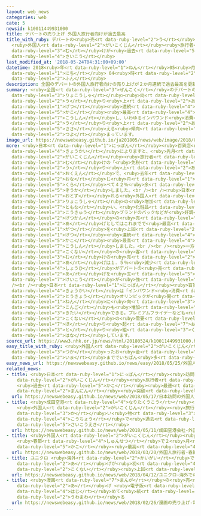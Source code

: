 ```yaml
---
layout: web_news
categories: web
cate: 5
newsid: k10011449931000
title: デパートの売り上げ 外国人旅行者向けが過去最高
title_with_ruby: デパートの<ruby>売<rt data-ruby-level="2">う</rt></ruby>り<ruby>上<rt data-ruby-level="2">あ</rt></ruby>げ
  <ruby>外国人<rt data-ruby-level="2">がいこくじん</rt></ruby><ruby>旅行者<rt data-ruby-level="3">りょこうしゃ</rt></ruby><ruby>向<rt
  data-ruby-level="3">む</rt></ruby>けが<ruby>過去<rt data-ruby-level="5">かこ</rt></ruby><ruby>最高<rt
  data-ruby-level="4">さいこう</rt></ruby>
last_modified_at: '2018-05-24T04:31:00+09:00'
datetime: 2018<ruby>年<rt data-ruby-level="1">ねん</rt></ruby>05<ruby>月<rt data-ruby-level="1">がつ</rt></ruby>24<ruby>日<rt
  data-ruby-level="1">にち</rt></ruby> 04<ruby>時<rt data-ruby-level="2">じ</rt></ruby>31<ruby>分<rt
  data-ruby-level="2">ふん</rt></ruby>
description: 全国のデパートの外国人旅行者向けの売り上げが２か月連続で過去最高を更新し、いわゆるインバウンド消費が売り上げを支える傾向が強まっています。
summary: <ruby>全国<rt data-ruby-level="3">ぜんこく</rt></ruby>のデパートの<ruby>外国人<rt data-ruby-level="2">がいこくじん</rt></ruby><ruby>旅行者<rt
  data-ruby-level="3">りょこうしゃ</rt></ruby><ruby>向<rt data-ruby-level="3">む</rt></ruby>けの<ruby>売<rt
  data-ruby-level="2">う</rt></ruby>り<ruby>上<rt data-ruby-level="2">あ</rt></ruby>げが２か<ruby>月<rt
  data-ruby-level="1">げつ</rt></ruby><ruby>連続<rt data-ruby-level="4">れんぞく</rt></ruby>で<ruby>過去<rt
  data-ruby-level="5">かこ</rt></ruby><ruby>最高<rt data-ruby-level="4">さいこう</rt></ruby>を<ruby>更新<rt
  data-ruby-level="7">こうしん</rt></ruby>し、いわゆるインバウンド<ruby>消費<rt data-ruby-level="4">しょうひ</rt></ruby>が<ruby>売<rt
  data-ruby-level="2">う</rt></ruby>り<ruby>上<rt data-ruby-level="2">あ</rt></ruby>げを<ruby>支<rt
  data-ruby-level="5">ささ</rt></ruby>える<ruby>傾向<rt data-ruby-level="7">けいこう</rt></ruby>が<ruby>強<rt
  data-ruby-level="2">つよ</rt></ruby>まっています。
image_url: https://newswebeasy.github.io/ja201805/news/web/image/2018/05/24/K10011449931_1805232227_1805240431_01_02.jpg
more: <ruby>日本<rt data-ruby-level="1">にっぽん</rt></ruby><ruby>百貨店<rt data-ruby-level="4">ひゃっかてん</rt></ruby><ruby>協会<rt
  data-ruby-level="4">きょうかい</rt></ruby>によりますと、<ruby>先月<rt data-ruby-level="1">せんげつ</rt></ruby>の<ruby>外国人<rt
  data-ruby-level="2">がいこくじん</rt></ruby><ruby>旅行者<rt data-ruby-level="3">りょこうしゃ</rt></ruby><ruby>向<rt
  data-ruby-level="3">む</rt></ruby>けの「<ruby>免税<rt data-ruby-level="7">めんぜい</rt></ruby><ruby>売<rt
  data-ruby-level="2">う</rt></ruby>り<ruby>上<rt data-ruby-level="2">あ</rt></ruby>げ」はおよそ３１６<ruby>億円<rt
  data-ruby-level="4">おくえん</rt></ruby>で、<ruby>去年<rt data-ruby-level="3">きょねん</rt></ruby>の<ruby>同<rt
  data-ruby-level="2">おな</rt></ruby>じ<ruby>月<rt data-ruby-level="1">つき</rt></ruby>と<ruby>比<rt
  data-ruby-level="5">くら</rt></ruby>べて４２％<ruby>余<rt data-ruby-level="5">あま</rt></ruby>り<ruby>増加<rt
  data-ruby-level="5">ぞうか</rt></ruby>しました。<br /><br /><ruby>日本<rt data-ruby-level="1">にっぽん</rt></ruby>を<ruby>訪<rt
  data-ruby-level="7">おとず</rt></ruby>れる<ruby>外国人<rt data-ruby-level="2">がいこくじん</rt></ruby><ruby>旅行者<rt
  data-ruby-level="3">りょこうしゃ</rt></ruby>の<ruby>増加<rt data-ruby-level="5">ぞうか</rt></ruby>に<ruby>伴<rt
  data-ruby-level="7">ともな</rt></ruby>い、<ruby>化粧品<rt data-ruby-level="7">けしょうひん</rt></ruby>や<ruby>高級<rt
  data-ruby-level="3">こうきゅう</rt></ruby>ブランドのバックなどが<ruby>好調<rt data-ruby-level="4">こうちょう</rt></ruby>だったためで、１か<ruby>月間<rt
  data-ruby-level="2">げつかん</rt></ruby>の<ruby>売<rt data-ruby-level="2">う</rt></ruby>り<ruby>上<rt
  data-ruby-level="2">あ</rt></ruby>げとしてはこれまでで<ruby>最高<rt data-ruby-level="4">さいこう</rt></ruby>だったことし３<ruby>月<rt
  data-ruby-level="1">がつ</rt></ruby>を<ruby>上回<rt data-ruby-level="2">うわまわ</rt></ruby>り、２か<ruby>月<rt
  data-ruby-level="1">げつ</rt></ruby><ruby>連続<rt data-ruby-level="4">れんぞく</rt></ruby>で<ruby>過去<rt
  data-ruby-level="5">かこ</rt></ruby><ruby>最高<rt data-ruby-level="4">さいこう</rt></ruby>を<ruby>更新<rt
  data-ruby-level="7">こうしん</rt></ruby>しました。<br /><br /><ruby>一方<rt data-ruby-level="2">いっぽう</rt></ruby>、<ruby>国内<rt
  data-ruby-level="2">こくない</rt></ruby>の<ruby>客<rt data-ruby-level="3">きゃく</rt></ruby><ruby>向<rt
  data-ruby-level="3">む</rt></ruby>けの<ruby>売<rt data-ruby-level="2">う</rt></ruby>り<ruby>上<rt
  data-ruby-level="2">あ</rt></ruby>げは１．５％<ruby>減少<rt data-ruby-level="5">げんしょう</rt></ruby>し、いわゆるインバウンド<ruby>消費<rt
  data-ruby-level="4">しょうひ</rt></ruby>がデパートの<ruby>売<rt data-ruby-level="2">う</rt></ruby>り<ruby>上<rt
  data-ruby-level="2">あ</rt></ruby>げを<ruby>支<rt data-ruby-level="5">ささ</rt></ruby>える<ruby>傾向<rt
  data-ruby-level="7">けいこう</rt></ruby>が<ruby>強<rt data-ruby-level="2">つよ</rt></ruby>まっています。<br
  /><br /><ruby>日本<rt data-ruby-level="1">にっぽん</rt></ruby><ruby>百貨店<rt data-ruby-level="4">ひゃっかてん</rt></ruby><ruby>協会<rt
  data-ruby-level="4">きょうかい</rt></ruby>は「インバウンド<ruby>消費<rt data-ruby-level="4">しょうひ</rt></ruby>は、<ruby>東京<rt
  data-ruby-level="2">とうきょう</rt></ruby>オリンピックが<ruby>開<rt data-ruby-level="3">ひら</rt></ruby>かれる２０２０<ruby>年<rt
  data-ruby-level="1">ねん</rt></ruby>に<ruby>向<rt data-ruby-level="3">む</rt></ruby>けて<ruby>今後<rt
  data-ruby-level="2">こんご</rt></ruby>も<ruby>増加<rt data-ruby-level="5">ぞうか</rt></ruby>が<ruby>期待<rt
  data-ruby-level="3">きたい</rt></ruby>できる。プレミアムフライデーなども<ruby>活用<rt data-ruby-level="2">かつよう</rt></ruby>して、<ruby>国内<rt
  data-ruby-level="2">こくない</rt></ruby>の<ruby>需要<rt data-ruby-level="7">じゅよう</rt></ruby>の<ruby>掘<rt
  data-ruby-level="7">ほ</rt></ruby>り<ruby>起<rt data-ruby-level="7">お</rt></ruby>こしにも<ruby>取<rt
  data-ruby-level="3">と</rt></ruby>り<ruby>組<rt data-ruby-level="3">く</rt></ruby>んでいきたい」と<ruby>話<rt
  data-ruby-level="2">はな</rt></ruby>しています。
source_url: https://www3.nhk.or.jp/news/html/20180524/k10011449931000.html
easy_title_with_ruby: <ruby>外国人<rt data-ruby-level="2">がいこくじん</rt></ruby>がデパートで<ruby>使<rt
  data-ruby-level="3">つか</rt></ruby>ったお<ruby>金<rt data-ruby-level="1">かね</rt></ruby>が<ruby>今<rt
  data-ruby-level="2">いま</rt></ruby>まででいちばん<ruby>多<rt data-ruby-level="2">おお</rt></ruby>くなる
easy_news_url: https://newswebeasy.github.io/news/easy/2018/05/25/外国人がデパートで使ったお金が今まででいちばん多くなる
related_news:
- title: <ruby>日本<rt data-ruby-level="1">にっぽん</rt></ruby><ruby>訪問<rt data-ruby-level="6">ほうもん</rt></ruby>の<ruby>外国人<rt
    data-ruby-level="2">がいこくじん</rt></ruby><ruby>旅行者<rt data-ruby-level="3">りょこうしゃ</rt></ruby>
    <ruby>過去<rt data-ruby-level="5">かこ</rt></ruby><ruby>最速<rt data-ruby-level="4">さいそく</rt></ruby>で1000<ruby>万人<rt
    data-ruby-level="2">まんにん</rt></ruby><ruby>突破<rt data-ruby-level="7">とっぱ</rt></ruby>
  url: https://newswebeasy.github.io/news/web/2018/05/17/日本訪問の外国人旅行者-過去最速で1000万人突破
- title: <ruby>成田空港<rt data-ruby-level="4">なりたくうこう</rt></ruby><ruby>会社<rt data-ruby-level="2">がいしゃ</rt></ruby>
    <ruby>外国人<rt data-ruby-level="2">がいこくじん</rt></ruby><ruby>旅行者<rt data-ruby-level="3">りょこうしゃ</rt></ruby>の<ruby>買<rt
    data-ruby-level="3">か</rt></ruby>い<ruby>物<rt data-ruby-level="3">もの</rt></ruby><ruby>好調<rt
    data-ruby-level="4">こうちょう</rt></ruby>で<ruby>過去<rt data-ruby-level="5">かこ</rt></ruby><ruby>最高益<rt
    data-ruby-level="5">さいこうえき</rt></ruby>
  url: https://newswebeasy.github.io/news/web/2018/05/11/成田空港会社-外国人旅行者の買い物好調で過去最高益
- title: <ruby>外国人<rt data-ruby-level="2">がいこくじん</rt></ruby><ruby>旅行者<rt data-ruby-level="3">りょこうしゃ</rt></ruby>
    <ruby>春節<rt data-ruby-level="4">しゅんせつ</rt></ruby>で２<ruby>月<rt data-ruby-level="1">がつ</rt></ruby>としては<ruby>過去<rt
    data-ruby-level="5">かこ</rt></ruby><ruby>最高<rt data-ruby-level="4">さいこう</rt></ruby>に
  url: https://newswebeasy.github.io/news/web/2018/03/20/外国人旅行者-春節で2月としては過去最高に
- title: ユニクロ <ruby>海外<rt data-ruby-level="2">かいがい</rt></ruby>での<ruby>売<rt data-ruby-level="2">う</rt></ruby>り<ruby>上<rt
    data-ruby-level="2">あ</rt></ruby>げが<ruby>初<rt data-ruby-level="4">はじ</rt></ruby>めて<ruby>国内<rt
    data-ruby-level="2">こくない</rt></ruby><ruby>上回<rt data-ruby-level="2">うわまわ</rt></ruby>る
  url: https://newswebeasy.github.io/news/web/2018/04/12/ユニクロ-海外での売り上げが初めて国内上回る
- title: <ruby>漫画<rt data-ruby-level="7">まんが</rt></ruby>の<ruby>売<rt data-ruby-level="2">う</rt></ruby>り<ruby>上<rt
    data-ruby-level="2">あ</rt></ruby>げ <ruby>電子版<rt data-ruby-level="5">でんしばん</rt></ruby>が<ruby>初<rt
    data-ruby-level="4">はじ</rt></ruby>めて<ruby>紙<rt data-ruby-level="2">し</rt></ruby>を<ruby>上回<rt
    data-ruby-level="2">うわまわ</rt></ruby>る
  url: https://newswebeasy.github.io/news/web/2018/02/26/漫画の売り上げ-電子版が初めて紙を上回る
...
```

